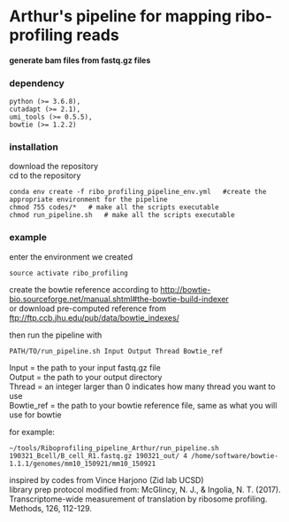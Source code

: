 # Arthur's pipeline for mapping ribo-profiling reads
#### generate bam files from fastq.gz files

### dependency
``` 
python (>= 3.6.8),
cutadapt (>= 2.1),
umi_tools (>= 0.5.5),
bowtie (>= 1.2.2)
```

### installation

download the repository  
cd to the repository
```
conda env create -f ribo_profiling_pipeline_env.yml   #create the appropriate environment for the pipeline
chmod 755 codes/*   # make all the scripts executable
chmod run_pipeline.sh   # make all the scripts executable

```

### example

enter the environment we created
```
source activate ribo_profiling
```

create the bowtie reference according to http://bowtie-bio.sourceforge.net/manual.shtml#the-bowtie-build-indexer  
or download pre-computed reference from ftp://ftp.ccb.jhu.edu/pub/data/bowtie_indexes/

then run the pipeline with
```
PATH/TO/run_pipeline.sh Input Output Thread Bowtie_ref
```
Input = the path to your input fastq.gz file  
Output = the path to your output directory  
Thread = an integer larger than 0 indicates how many thread you want to use  
Bowtie\_ref = the path to your bowtie reference file, same as what you will use for bowtie  
  
for example:  
```
~/tools/Riboprofiling_pipeline_Arthur/run_pipeline.sh 190321_Bcell/B_cell_R1.fastq.gz 190321_out/ 4 /home/software/bowtie-1.1.1/genomes/mm10_150921/mm10_150921
```
  
inspired by codes from Vince Harjono (Zid lab UCSD)  
library prep protocol modified from: McGlincy, N. J., & Ingolia, N. T. (2017). Transcriptome-wide measurement of translation by ribosome profiling. Methods, 126, 112-129.   